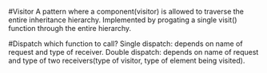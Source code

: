 #Visitor
A pattern where a component(visitor) is allowed to traverse the entire inheritance hierarchy. Implemented by progating a single visit() function through the entire hierarchy.

#Dispatch
which function to call?
Single dispatch: depends on name of request and type of receiver.
Double dispatch: depends on name of request and type of two receivers(type of visitor, type of element being visited).
